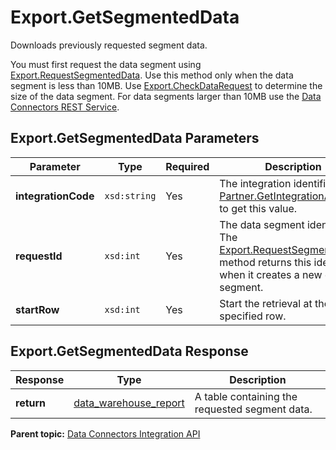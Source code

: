 # Export.GetSegmentedData

Downloads previously requested segment data.

You must first request the data segment using [Export.RequestSegmentedData](r_requestSegmentedData.md#). Use this method only when the data segment is less than 10MB. Use [Export.CheckDataRequest](r_checkDataRequest.md#) to determine the size of the data segment. For data segments larger than 10MB use the [Data Connectors REST Service](../../Overview/c_overview_rest.md#).

## Export.GetSegmentedData Parameters

|Parameter|Type|Required|Description|
|---------|----|--------|-----------|
|**integrationCode** |`xsd:string` | Yes| The integration identifier. Call [Partner.GetIntegrationAccess](r_getIntegrationAccess.md#) to get this value.|
|**requestId** |`xsd:int` | Yes| The data segment identifier. The [Export.RequestSegmentedData](r_requestSegmentedData.md#) method returns this identifier when it creates a new data segment.|
|**startRow** |`xsd:int` | Yes| Start the retrieval at the specified row.|

## Export.GetSegmentedData Response

|Response|Type|Description|
|--------|----|-----------|
|**return** |[data\_warehouse\_report](../../data_types/r_datatype_data_warehouse_report.md#) | A table containing the requested segment data.|

**Parent topic:** [Data Connectors Integration API](../../Genesis_API/integration_api/c_genesis_api_integrate.md)

